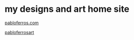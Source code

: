 # my designs and art home site

[pabloferros.com](https://www.pabloferros.com)

[pabloferrosart](https://pablo-ferro.github.io/artwebsite/)
